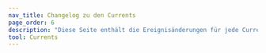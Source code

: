 ```yaml
---
nav_title: Changelog zu den Currents
page_order: 6
description: "Diese Seite enthält die Ereignisänderungen für jede Currents-Version."
tool: Currents
---
```

